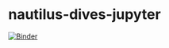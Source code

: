 # nautilus-dives-jupyter

[![Binder](http://mybinder.org/badge.svg)](http://mybinder.org:/repo/dwblair/nautilus-dives-jupyter)

